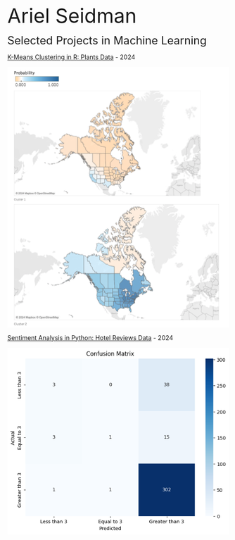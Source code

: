 <span style="font-size: 45px;">Ariel Seidman</span>

<span style="font-size: 25px;">Selected Projects in Machine Learning</span>

[K-Means Clustering in R: Plants Data]( https://github.com/arielseidman/Plants.git) - 2024

[<img src="plants_image.png" alt="plants_image.png" style="display: block;">]( https://github.com/arielseidman/Plants.git)

[Sentiment Analysis in Python: Hotel Reviews Data](https://github.com/arielseidman/Hotels.git) - 2024 

[<img src="Hotels_Confusion_Matrix.png" alt="Hotels_Confusion_Matrix.png" style="display: block;">](https://github.com/arielseidman/Hotels.git)
